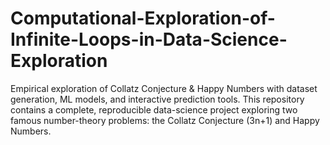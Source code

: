 # Computational-Exploration-of-Infinite-Loops-in-Data-Science-Exploration
Empirical exploration of Collatz Conjecture &amp; Happy Numbers with dataset generation, ML models, and interactive prediction tools. This repository contains a complete, reproducible data-science project exploring two famous number-theory problems: the Collatz Conjecture (3n+1) and Happy Numbers.
